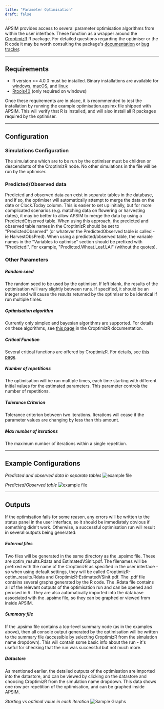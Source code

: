 ```yaml
---
title: "Parameter Optimisation"
draft: false
---
```


APSIM provides access to several parameter optimisation algorithms from within the user interface. These function as a wrapper around the [CroptimizR](https://sticsrpacks.github.io/CroptimizR/) R package. For detailed questions regarding the optimiser or the R code it may be worth consulting the package's [documentation](https://sticsrpacks.github.io/CroptimizR/) or [bug tracker](https://github.com/SticsRPacks/CroptimizR/issues).

---
## Requirements

- R version >= 4.0.0 must be installed. Binary installations are available for [windows](https://cran.r-project.org/bin/windows/base/), [macOS](https://cran.r-project.org/bin/macosx/), and [linux](https://cran.r-project.org/bin/linux/)
- [Rtools40](https://cran.r-project.org/bin/windows/Rtools/) (only required on windows)

Once these requirements are in place, it is recommended to test the installation by running the example optimisation.apsimx file shipped with APSIM. This will verify that R is installed, and will also install all R packages required by the optimiser.

---
## Configuration

### Simulations Configuration

The simulations which are to be run by the optimiser must be children or descendants of the CroptimizR node. No other simulations in the file will be run by the optimiser.

### Predicted/Observed data

Predicted and observed data can exist in separate tables in the database, and if so, the optimiser will automatically attempt to merge the data on the date or Clock.Today column. This is easier to set up initially, but for more complicated scenarios (e.g. matching data on flowering or harvesting dates), it may be better to allow APSIM to merge the data by using a PredictedObserved table. When using this approach, the predicted and observed table names in the CroptimizR should be set to "PredictedObserved" (or whatever the PredictedObserved table is called - ie HarvestObsPred). When using a predicted/observed table, the variable names in the "Variables to optimise" section should be prefixed with "Predicted.". For example, "Predicted.Wheat.Leaf.LAI" (without the quotes).

### Other Parameters

##### Random seed

The random seed to be used by the optimiser. If left blank, the results of the optimisation will vary slightly between runs. If specified, it should be an integer and will cause the results returned by the optimiser to be identical if run multiple times.

##### Optimisation algorithm

Currently only simplex and bayesian algorithms are supported. For details on these algorithms, see [this page](https://sticsrpacks.github.io/CroptimizR/articles/Available_parameter_estimation_algorithms.html) in the CroptimizR documentation.

##### Critical Function

Several critical functions are offered by CroptimizR. For details, see [this page](https://sticsrpacks.github.io/CroptimizR/reference/ls_criteria.html).

##### Number of repetitions

The optimisation will be run multiple times, each time starting with different initial values for the estimated parameters. This parameter controls the number of repetitions.

##### Tolerance Criterion

Tolerance criterion between two iterations. Iterations will cease if the parameter values are changing by less than this amount.

##### Max number of iterations

The maximum number of iterations within a single repetition.

---
## Example Configurations

*Predicted and observed data in separate tables*
![example file](/images/Usage.CroptimizR.ExampleFile.png)

*Predicted/Observed table*
![example file](/images/Usage.CroptimizR.ExampleFile.POTable.png)

---
## Outputs

If the optimisation fails for some reason, any errors will be written to the status panel in the user interface, so it should be immediately obvious if something didn't work. Otherwise, a successful optimisation run will result in several outputs being generated:

##### External files

Two files will be generated in the same directory as the .apsimx file. These are optim_results.Rdata and EstimatedVSinit.pdf. The filenames will be prefixed with the name of the CroptimizR as specified in the user interface - so when using default settings, they will be called CroptimizR-optim_results.Rdata and CroptimizR-EstimatedVSinit.pdf. The .pdf file contains several graphs generated by the R code. The .Rdata file contains all of the relevant outputs of the optimisation run and can be opened and perused in R. They are also automatically imported into the database associated with the .apsimx file, so they can be graphed or viewed from inside APSIM.

##### Summary file

If the .apsimx file contains a top-level summary node (as in the examples above), then all console output generated by the optimisation will be written to the summary file (accessible by selecting CroptimizR from the simulation name dropdown). This will contain some basic info about the run - it's useful for checking that the run was successful but not much more.

##### Datastore

As mentioned earlier, the detailed outputs of the optimisation are imported into the datastore, and can be viewed by clicking on the datastore and choosing CroptimizR from the simulation name dropdown. This data shows one row per repetition of the optimisation, and can be graphed inside APSIM.

*Starting vs optimal value in each iteration*
![Sample Graphs](/images/Usage.CroptimizR.Graphs.png)